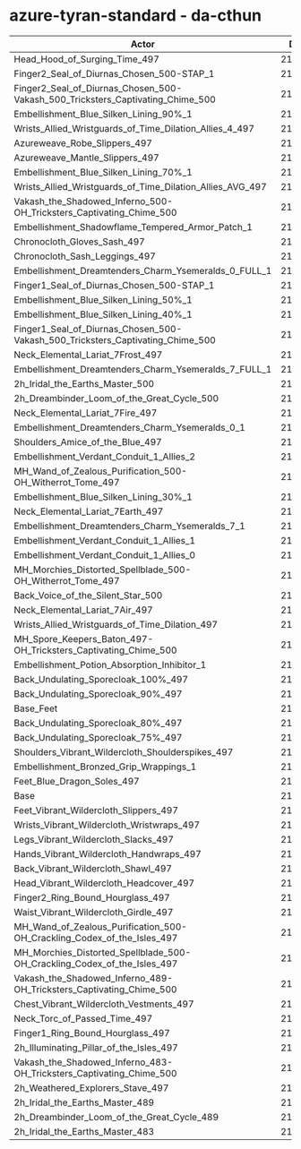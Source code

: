 # azure-tyran-standard - da-cthun
| Actor | DPS | Increase |
|---|:---:|:---:|
|Head_Hood_of_Surging_Time_497|218564|2.17%|
|Finger2_Seal_of_Diurnas_Chosen_500-STAP_1|216653|1.27%|
|Finger2_Seal_of_Diurnas_Chosen_500-Vakash_500_Tricksters_Captivating_Chime_500|216607|1.25%|
|Embellishment_Blue_Silken_Lining_90%_1|216593|1.24%|
|Wrists_Allied_Wristguards_of_Time_Dilation_Allies_4_497|216440|1.17%|
|Azureweave_Robe_Slippers_497|216382|1.15%|
|Azureweave_Mantle_Slippers_497|216333|1.12%|
|Embellishment_Blue_Silken_Lining_70%_1|216007|0.97%|
|Wrists_Allied_Wristguards_of_Time_Dilation_Allies_AVG_497|215847|0.90%|
|Vakash_the_Shadowed_Inferno_500-OH_Tricksters_Captivating_Chime_500|215756|0.85%|
|Embellishment_Shadowflame_Tempered_Armor_Patch_1|215714|0.83%|
|Chronocloth_Gloves_Sash_497|215571|0.77%|
|Chronocloth_Sash_Leggings_497|215500|0.73%|
|Embellishment_Dreamtenders_Charm_Ysemeralds_0_FULL_1|215471|0.72%|
|Finger1_Seal_of_Diurnas_Chosen_500-STAP_1|215459|0.71%|
|Embellishment_Blue_Silken_Lining_50%_1|215424|0.70%|
|Embellishment_Blue_Silken_Lining_40%_1|215208|0.60%|
|Finger1_Seal_of_Diurnas_Chosen_500-Vakash_500_Tricksters_Captivating_Chime_500|215099|0.55%|
|Neck_Elemental_Lariat_7Frost_497|215069|0.53%|
|Embellishment_Dreamtenders_Charm_Ysemeralds_7_FULL_1|215056|0.53%|
|2h_Iridal_the_Earths_Master_500|214975|0.49%|
|2h_Dreambinder_Loom_of_the_Great_Cycle_500|214960|0.48%|
|Neck_Elemental_Lariat_7Fire_497|214923|0.46%|
|Embellishment_Dreamtenders_Charm_Ysemeralds_0_1|214858|0.43%|
|Shoulders_Amice_of_the_Blue_497|214790|0.40%|
|Embellishment_Verdant_Conduit_1_Allies_2|214772|0.39%|
|MH_Wand_of_Zealous_Purification_500-OH_Witherrot_Tome_497|214725|0.37%|
|Embellishment_Blue_Silken_Lining_30%_1|214714|0.37%|
|Neck_Elemental_Lariat_7Earth_497|214714|0.37%|
|Embellishment_Dreamtenders_Charm_Ysemeralds_7_1|214688|0.35%|
|Embellishment_Verdant_Conduit_1_Allies_1|214678|0.35%|
|Embellishment_Verdant_Conduit_1_Allies_0|214638|0.33%|
|MH_Morchies_Distorted_Spellblade_500-OH_Witherrot_Tome_497|214620|0.32%|
|Back_Voice_of_the_Silent_Star_500|214552|0.29%|
|Neck_Elemental_Lariat_7Air_497|214545|0.29%|
|Wrists_Allied_Wristguards_of_Time_Dilation_497|214235|0.14%|
|MH_Spore_Keepers_Baton_497-OH_Tricksters_Captivating_Chime_500|214180|0.12%|
|Embellishment_Potion_Absorption_Inhibitor_1|214126|0.09%|
|Back_Undulating_Sporecloak_100%_497|214107|0.08%|
|Back_Undulating_Sporecloak_90%_497|214094|0.08%|
|Base_Feet|214086|0.07%|
|Back_Undulating_Sporecloak_80%_497|214062|0.06%|
|Back_Undulating_Sporecloak_75%_497|214043|0.05%|
|Shoulders_Vibrant_Wildercloth_Shoulderspikes_497|214029|0.05%|
|Embellishment_Bronzed_Grip_Wrappings_1|213973|0.02%|
|Feet_Blue_Dragon_Soles_497|213954|0.01%|
|Base|213931|0.00%|
|Feet_Vibrant_Wildercloth_Slippers_497|213911|-0.01%|
|Wrists_Vibrant_Wildercloth_Wristwraps_497|213864|-0.03%|
|Legs_Vibrant_Wildercloth_Slacks_497|213813|-0.06%|
|Hands_Vibrant_Wildercloth_Handwraps_497|213760|-0.08%|
|Back_Vibrant_Wildercloth_Shawl_497|213736|-0.09%|
|Head_Vibrant_Wildercloth_Headcover_497|213711|-0.10%|
|Finger2_Ring_Bound_Hourglass_497|213699|-0.11%|
|Waist_Vibrant_Wildercloth_Girdle_497|213694|-0.11%|
|MH_Wand_of_Zealous_Purification_500-OH_Crackling_Codex_of_the_Isles_497|213633|-0.14%|
|MH_Morchies_Distorted_Spellblade_500-OH_Crackling_Codex_of_the_Isles_497|213491|-0.21%|
|Vakash_the_Shadowed_Inferno_489-OH_Tricksters_Captivating_Chime_500|213479|-0.21%|
|Chest_Vibrant_Wildercloth_Vestments_497|213442|-0.23%|
|Neck_Torc_of_Passed_Time_497|213396|-0.25%|
|Finger1_Ring_Bound_Hourglass_497|213115|-0.38%|
|2h_Illuminating_Pillar_of_the_Isles_497|212943|-0.46%|
|Vakash_the_Shadowed_Inferno_483-OH_Tricksters_Captivating_Chime_500|212424|-0.70%|
|2h_Weathered_Explorers_Stave_497|212394|-0.72%|
|2h_Iridal_the_Earths_Master_489|211810|-0.99%|
|2h_Dreambinder_Loom_of_the_Great_Cycle_489|211760|-1.01%|
|2h_Iridal_the_Earths_Master_483|210222|-1.73%|

